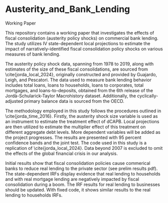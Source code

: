 # Austerity_and_Bank_Lending
 Working Paper

This repository contains a working paper that investigates the effects of fiscal consolidation (austerity policy shocks) on commercial bank lending. The study utilizes IV state-dependent local projections to estimate the impact of narratively-identified fiscal consolidation policy shocks on various measures of bank lending.

The austerity policy shock data, spanning from 1978 to 2019, along with estimates of the size of these fiscal consolidations, are sourced from \cite{jorda_local_2024}, originally constructed and provided by Guajardo, Leigh, and Pescatori. The data used to measure bank lending behavior includes total loans, loans to households, loans to corporates, total mortgages, and loans-to-deposits, obtained from the 6th release of the Jordà-Schularick-Taylor Macrohistory dataset. Additionally, the cyclically-adjusted primary balance data is sourced from the OECD.

The methodology employed in this study follows the procedures outlined in \cite{jorda_time_2016}. Firstly, the austerity shock size variable is used as an instrument to estimate the treatment effect of dCAPB. Local projections are then utilized to estimate the multiplier effect of this treatment on different aggregate debt levels. More dependent variables will be added as the project progresses. The results are presented with 95 percent confidence bands and the joint test. The code used in this study is a replication of \cite{jorda_local_2024}. Data beyond 2007 is excluded to omit the effects of the global financial crisis in our analysis.

Initial results show that fiscal consolidation policies cause commerical banks to reduce real lending to the private sector (see prelim results pdf). The state-dependent IRFs display evidence that real lending to households and with real mortgage lending are negatively impacted by fiscal consolidation during a boom. The IRF results for real lending to businesses should be updated. With fixed code, it shows similar results to the real lending to households IRFs.

